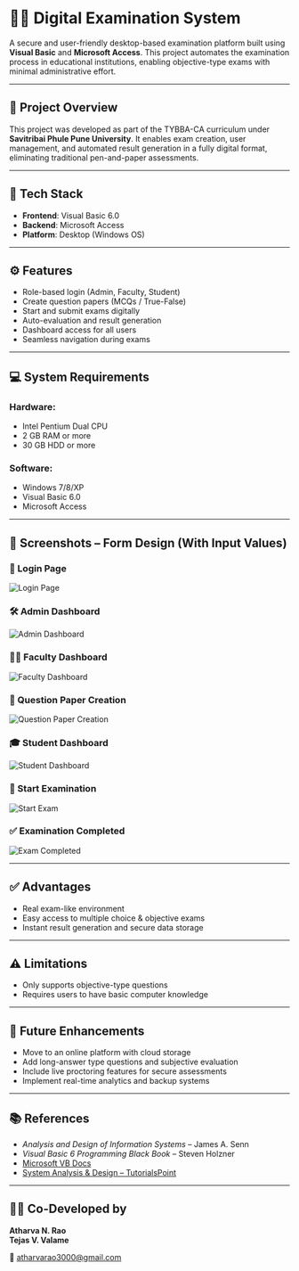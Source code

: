 # 🧑‍💻 Digital Examination System

A secure and user-friendly desktop-based examination platform built using **Visual Basic** and **Microsoft Access**. This project automates the examination process in educational institutions, enabling objective-type exams with minimal administrative effort.

---

## 📌 Project Overview

This project was developed as part of the TYBBA-CA curriculum under **Savitribai Phule Pune University**. It enables exam creation, user management, and automated result generation in a fully digital format, eliminating traditional pen-and-paper assessments.

---

## 🧰 Tech Stack

- **Frontend**: Visual Basic 6.0
- **Backend**: Microsoft Access
- **Platform**: Desktop (Windows OS)

---

## ⚙️ Features

- Role-based login (Admin, Faculty, Student)
- Create question papers (MCQs / True-False)
- Start and submit exams digitally
- Auto-evaluation and result generation
- Dashboard access for all users
- Seamless navigation during exams

---

## 💻 System Requirements

### Hardware:
- Intel Pentium Dual CPU
- 2 GB RAM or more
- 30 GB HDD or more

### Software:
- Windows 7/8/XP
- Visual Basic 6.0
- Microsoft Access

---

## 🧪 Screenshots – Form Design (With Input Values)

### 🔐 Login Page
![Login Page](images/login_page.png)

### 🛠️ Admin Dashboard
![Admin Dashboard](images/admin_dashboard.png)

### 👩‍🏫 Faculty Dashboard
![Faculty Dashboard](images/faculty_dashboard.png)

### 📄 Question Paper Creation
![Question Paper Creation](images/question_creation.png)

### 🎓 Student Dashboard
![Student Dashboard](images/student_dashboard.png)

### 📝 Start Examination
![Start Exam](images/start_exam.png)

### ✅ Examination Completed
![Exam Completed](images/exam_completed.png)

---

## ✅ Advantages

- Real exam-like environment
- Easy access to multiple choice & objective exams
- Instant result generation and secure data storage

---

## ⚠️ Limitations

- Only supports objective-type questions
- Requires users to have basic computer knowledge

---

## 🔮 Future Enhancements

- Move to an online platform with cloud storage
- Add long-answer type questions and subjective evaluation
- Include live proctoring features for secure assessments
- Implement real-time analytics and backup systems

---

## 📚 References

- *Analysis and Design of Information Systems* – James A. Senn  
- *Visual Basic 6 Programming Black Book* – Steven Holzner  
- [Microsoft VB Docs](https://docs.microsoft.com/en-us/dotnet/visual-basic/)  
- [System Analysis & Design – TutorialsPoint](https://www.tutorialspoint.com/system_analysis_and_design/system_analysis_and_design_overview.html)

---

## 👨‍💻 Co-Developed by

**Atharva N. Rao**  
**Tejas V. Valame**

📩 [atharvarao3000@gmail.com](mailto:atharvarao3000@gmail.com)

